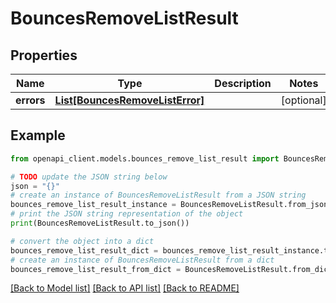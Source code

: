 # BouncesRemoveListResult


## Properties

Name | Type | Description | Notes
------------ | ------------- | ------------- | -------------
**errors** | [**List[BouncesRemoveListError]**](BouncesRemoveListError.md) |  | [optional] 

## Example

```python
from openapi_client.models.bounces_remove_list_result import BouncesRemoveListResult

# TODO update the JSON string below
json = "{}"
# create an instance of BouncesRemoveListResult from a JSON string
bounces_remove_list_result_instance = BouncesRemoveListResult.from_json(json)
# print the JSON string representation of the object
print(BouncesRemoveListResult.to_json())

# convert the object into a dict
bounces_remove_list_result_dict = bounces_remove_list_result_instance.to_dict()
# create an instance of BouncesRemoveListResult from a dict
bounces_remove_list_result_from_dict = BouncesRemoveListResult.from_dict(bounces_remove_list_result_dict)
```
[[Back to Model list]](../README.md#documentation-for-models) [[Back to API list]](../README.md#documentation-for-api-endpoints) [[Back to README]](../README.md)


